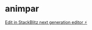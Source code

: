 # animpar

[Edit in StackBlitz next generation editor ⚡️](https://stackblitz.com/~/github.com/SandersAccount/animpar)